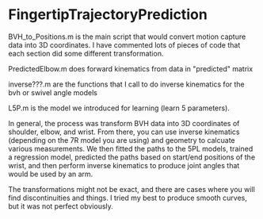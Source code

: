 # FingertipTrajectoryPrediction

BVH_to_Positions.m is the main script that would convert motion capture data into 3D coordinates. I have commented lots of pieces of code that each section did some different transformation.

PredictedElbow.m does forward kinematics from data in "predicted" matrix

inverse???.m are the functions that I call to do inverse kinematics for the bvh or swivel angle models

L5P.m is the model we introduced for learning (learn 5 parameters).

In general, the process was transform BVH data into 3D coordinates of shoulder, elbow, and wrist. From there, you can use inverse kinematics (depending on the 7R model you are using) and geometry to calcuate various measurements. We then fitted the paths to the 5PL models, trained a regression model, predicted the paths based on start/end positions of the wrist, and then perform inverse kinematics to produce joint angles that would be used by an arm.

The transformations might not be exact, and there are cases where you will find discontinuities and things. I tried my best to produce smooth curves, but it was not perfect obviously.
